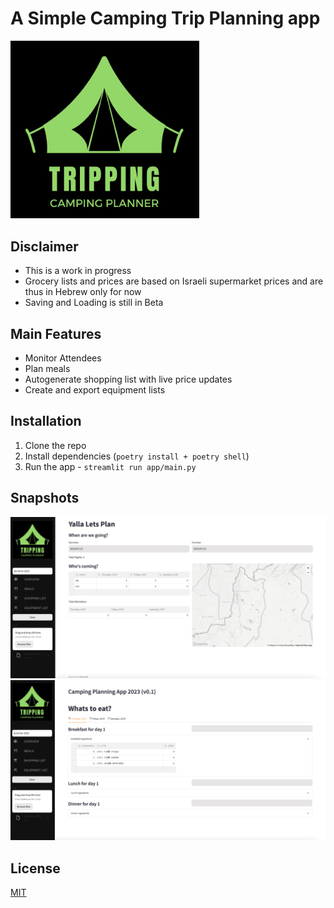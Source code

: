 # A Simple Camping Trip Planning app

<img src="./data/assets/tripping_logo_1.png"  width="60%" >

## Disclaimer
- This is a work in progress
- Grocery lists and prices are based on Israeli supermarket prices and are thus in Hebrew only for now
- Saving and Loading is still in Beta

## Main Features
- Monitor Attendees
- Plan meals
- Autogenerate shopping list with live price updates
- Create and export equipment lists


## Installation
1. Clone the repo
2. Install dependencies (`poetry install + poetry shell`)
3. Run the app - `streamlit run app/main.py`


## Snapshots
![snapshot](./data/assets/overview_page.png)
![snapshot](./data/assets/meals_page.png)

## License
[MIT](https://choosealicense.com/licenses/mit/)

